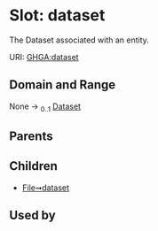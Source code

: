 
# Slot: dataset


The Dataset associated with an entity.

URI: [GHGA:dataset](https://w3id.org/GHGA/dataset)


## Domain and Range

None &#8594;  <sub>0..1</sub> [Dataset](Dataset.md)

## Parents


## Children

 *  [File➞dataset](File_dataset.md)

## Used by

